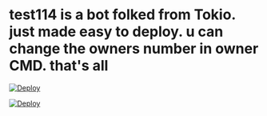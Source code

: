 # test114 is a bot folked from Tokio. just made easy to deploy. u can change the owners number in owner CMD. that's all 
[![Deploy](https://www.herokucdn.com/deploy/button.svg)](https://heroku.com/deploy?template=https://github.com/dark-worf/test114)



[![Deploy](https://www.herokucdn.com/deploy/button.svg)](https://heroku.com/deploy?template=https://github.com/Ife250/king/blob/main)

